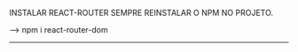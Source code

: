INSTALAR REACT-ROUTER SEMPRE REINSTALAR O NPM NO PROJETO.

--> npm i react-router-dom

---------------------------------------------------------------------